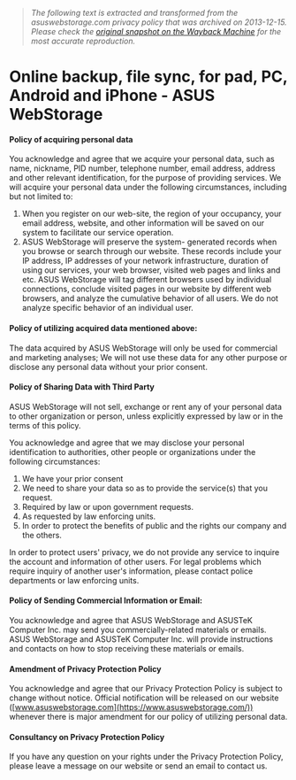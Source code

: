 > *The following text is extracted and transformed from the asuswebstorage.com privacy policy that was archived on 2013-12-15. Please check the [original snapshot on the Wayback Machine](https://web.archive.org/web/20131215163247id_/https%3A//service.asuswebstorage.com/privacy) for the most accurate reproduction.*

# Online backup, file sync, for pad, PC, Android and iPhone - ASUS WebStorage

#### Policy of acquiring personal data 

You acknowledge and agree that we acquire your personal data, such as name, nickname, PID number, telephone number, email address, address and other relevant identification, for the purpose of providing services. We will acquire your personal data under the following circumstances, including but not limited to:

  1. When you register on our web-site, the region of your occupancy, your email address, website, and other information will be saved on our system to facilitate our service operation. 
  2. ASUS WebStorage will preserve the system- generated records when you browse or search through our website. These records include your IP address, IP addresses of your network infrastructure, duration of using our services, your web browser, visited web pages and links and etc. ASUS WebStorage will tag different browsers used by individual connections, conclude visited pages in our website by different web browsers, and analyze the cumulative behavior of all users. We do not analyze specific behavior of an individual user. 



#### Policy of utilizing acquired data mentioned above:

The data acquired by ASUS WebStorage will only be used for commercial and marketing analyses; We will not use these data for any other purpose or disclose any personal data without your prior consent. 

#### Policy of Sharing Data with Third Party

ASUS WebStorage will not sell, exchange or rent any of your personal data to other organization or person, unless explicitly expressed by law or in the terms of this policy. 

You acknowledge and agree that we may disclose your personal identification to authorities, other people or organizations under the following circumstances:

  1. We have your prior consent
  2. We need to share your data so as to provide the service(s) that you request. 
  3. Required by law or upon government requests. 
  4. As requested by law enforcing units. 
  5. In order to protect the benefits of public and the rights our company and the others. 



In order to protect users' privacy, we do not provide any service to inquire the account and information of other users. For legal problems which require inquiry of another user's information, please contact police departments or law enforcing units. 

#### Policy of Sending Commercial Information or Email:

You acknowledge and agree that ASUS WebStorage and ASUSTeK Computer Inc. may send you commercially-related materials or emails. ASUS WebStorage and ASUSTeK Computer Inc. will provide instructions and contacts on how to stop receiving these materials or emails.

#### Amendment of Privacy Protection Policy

You acknowledge and agree that our Privacy Protection Policy is subject to change without notice. Official notification will be released on our website ([www.asuswebstorage.com](https://www.asuswebstorage.com/)) whenever there is major amendment for our policy of utilizing personal data. 

#### Consultancy on Privacy Protection Policy

If you have any question on your rights under the Privacy Protection Policy, please leave a message on our website or send an email to contact us. 
